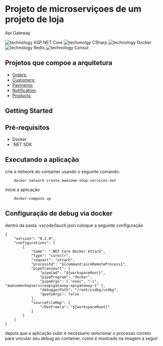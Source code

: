 # Projeto de microserviçoes de um projeto de loja

Api Gateway

![technology ASP.NET Core](https://img.shields.io/badge/techonolgy-ASP.NET_core-blue)
![techonolgy CSharp](https://img.shields.io/badge/techonolgy-CSharp-blueviolet)
![technology Docker](https://img.shields.io/badge/techonolgy-Docker-blue)
![technology Redis](https://img.shields.io/badge/techonolgy-Redis-red)
![technology Consul](https://img.shields.io/badge/techonolgy-Consul-brightgreen)

## Projetos que compoe a arquitetura

 * [Orders](https://github.com/juniorjrjl/AwesomeShop.Services.Orders);
 * [Customers](https://github.com/juniorjrjl/AwesomeShop.Services.Customers);
 * [Payments](https://github.com/juniorjrjl/AwesomeShop.Services.Payments);
 * [Notification](https://github.com/juniorjrjl/AwesomeShop.Services.Notifications);
 * [Products](https://github.com/juniorjrjl/AwesomeShop.Services.Products);

## Getting Started

## Pré-requisitos

- Docker
- .NET SDK

## Executando a aplicação

crie a network do container usando o seguinte comando:

```
    docker network create awesome-shop-services-net
```


inicie a aplicação

```
    docker-compose up
```

## Configuração de debug via docker

dentro da pasta .vscode/lauch.json coloque a seguinte configuração

```
{
    "version": "0.2.0",
    "configurations": [
        {
            "name": ".NET Core Docker Attach",
            "type": "coreclr",
            "request": "attach",
            "processId": "${command:pickRemoteProcess}",
            "pipeTransport": {
                "pipeCwd": "${workspaceRoot}",
                "pipeProgram": "docker",
                "pipeArgs": [ "exec", "-i", "awesomeshopserviceapigateway-apigateway-1" ],
                "debuggerPath": "/root/vsdbg/vsdbg",
                "quoteArgs": false
            },
            "sourceFileMap": {
                "/DevFreela": "${workspaceRoot}"
            }
        }
    ]
}

```

depois que a aplicação subir é necessario selecionar o processo correto para vincular seu debug ao container, como é mostrado na imagem a seguir
